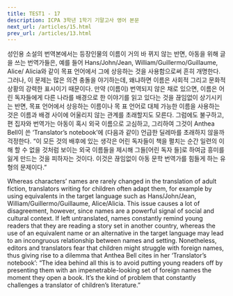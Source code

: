 ```yaml
---
title: TEST1 - 17
description: ICPA 3학년 1학기 기말고사 영어 본문
next_url: /articles/15.html
prev_url: /articles/13.html
---
```


성인용 소설의 번역본에서는 등장인물의 이름이 거의 바 뀌지 않는 반면, 아동을 위해 글을 쓰는 번역가들은, 예를 들어 Hans/John/Jean, William/Guillermo/Guillaume, Alice/ Alicia와 같이 목표 언어에서 그에 상응하는 것을 사용함으로써 흔히 개명한다. 그러나, 이 문제는 많은 의견 충돌을 야기하는데, 왜냐하면 이름은 사회적 그리고 문화적 상황의 강력한 표시이기 때문이다. 만약 (이름이) 번역되지 않은 채로 있으면, 이름은 어린 독자들에게 다른 나라를 배경으로 한 이야기를 읽고 있다는 것을 끊임없이 상기시키는 반면, 목표 언어에서 상응하는 이름이나 목 표 언어로 대체 가능한 이름을 사용하는 것은 이름과 배경 사이에 어울리지 않는 관계를 초래할지도 모른다. 그럼에도 불구하고, 편 집자와 번역가는 아동이 혹시 외국 이름으로 고심하고, 그리하여 그것이 Anthea Bell이 쓴 ‘Translator’s notebook’에 (다음과 같이) 언급한 딜레마를 초래하지 않을까 걱정한다. “이 모든 것의 배후에 있는 생각은 어린 독자들이 책을 펼치는 순간 일련의 이해 할 수 없을 것처럼 보이는 외국 이름들을 제시해 그들[어린 독자 들]로 하여금 흥미를 잃게 만드는 것을 피하자는 것이다. 이것은 끊임없이 아동 문학 번역가를 힘들게 하는 유형의 문제이다.”

Whereas characters’ names are rarely changed in the translation of adult fiction, translators writing for children often adapt them, for example by using equivalents in the target language such as Hans/John/Jean, William/Guillermo/Guillaume, Alice/Alicia. This issue causes a lot of disagreement, however, since names are a powerful signal of social and cultural context. If left untranslated, names constantly remind young readers that they are reading a story set in another country, whereas the use of an equivalent name or an alternative in the target language may lead to an incongruous relationship between names and setting. Nonetheless, editors and translators fear that children might struggle with foreign names, thus giving rise to a dilemma that Anthea Bell cites in her ‘Translator’s notebook’: “The idea behind all this is to avoid putting young readers off by presenting them with an impenetrable-looking set of foreign names the moment they open a book. It’s the kind of problem that constantly challenges a translator of children’s literature.”
